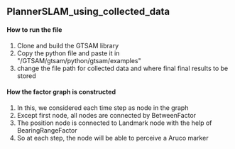 ## PlannerSLAM_using_collected_data

#### How to run the file
1. Clone and build the GTSAM library
2. Copy the python file and paste it in "/GTSAM/gtsam/python/gtsam/examples"
3. change the file path for collected data and where final final results to be stored

#### How the factor graph is constructed

1. In this, we considered each time step as node in the graph
2. Except first node, all nodes are connected by BetweenFactor
3. The position node is connected to Landmark node with the help of BearingRangeFactor
4. So at each step, the node will be able to perceive a Aruco marker
